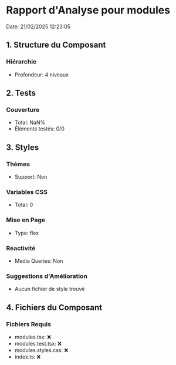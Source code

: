 # Rapport d'Analyse pour modules

Date: 21/02/2025 12:23:05

## 1. Structure du Composant

### Hiérarchie

- Profondeur: 4 niveaux

## 2. Tests

### Couverture

- Total: NaN%
- Éléments testés: 0/0

## 3. Styles

### Thèmes

- Support: Non

### Variables CSS

- Total: 0

### Mise en Page

- Type: flex

### Réactivité

- Media Queries: Non

### Suggestions d'Amélioration

- Aucun fichier de style trouvé

## 4. Fichiers du Composant

### Fichiers Requis

- modules.tsx: ❌
- modules.test.tsx: ❌
- modules.styles.css: ❌
- index.ts: ❌
